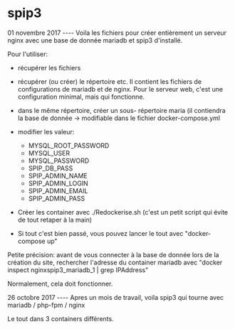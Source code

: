 # spip3
01 novembre 2017
---- Voila les fichiers pour créer entièrement un serveur nginx avec une base de donnée mariadb et spip3 d'installé.

Pour l'utiliser:

  * récupérer les fichiers

  * récupérer (ou créer) le répertoire etc. Il contient les fichiers de configurations de mariadb et de nginx. Pour le serveur web, c'est une configuration minimal, mais qui fonctionne.
  
  * dans le même répertoire, créer un sous- répertoire maria (il contiendra la base de donnée -> modifiable dans le fichier docker-compose.yml

  * modifier les valeur: 
      - MYSQL_ROOT_PASSWORD
      - MYSQL_USER
      - MYSQL_PASSWORD
      - SPIP_DB_PASS
      - SPIP_ADMIN_NAME
      - SPIP_ADMIN_LOGIN
      - SPIP_ADMIN_EMAIL
      - SPIP_ADMIN_PASS
  * Créer les container avec ./Redockerise.sh  (c'est un petit script qui évite de tout retaper à la main)
  * Si tout c'est bien passé, vous pouvez lancer le tout avec "docker-compose up"

Petite précision: avant de vous connecter à la base de donnée lors de la création du site, rechercher l'adresse du container mariadb avec "docker inspect nginxspip3_mariadb_1 | grep IPAddress"

Normalement, cela doit fonctionner.


26 octobre 2017
---- Apres un mois de travail, voila spip3 qui tourne avec mariadb / php-fpm / nginx

Le tout dans 3 containers différents.


